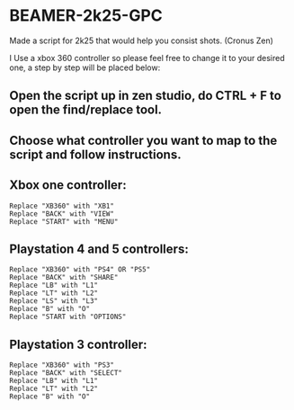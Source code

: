 # BEAMER-2k25-GPC
Made a script for 2k25 that would help you consist shots. (Cronus Zen)

I Use a xbox 360 controller so please feel free to change it to your desired one, a step by step will be placed below:

## Open the script up in zen studio, do CTRL + F to open the find/replace tool. ##

## Choose what controller you want to map to the script and follow instructions. ##

## Xbox one controller: ##

	Replace "XB360" with "XB1"
	Replace "BACK" with "VIEW"
	Replace "START" with "MENU"

## Playstation 4 and 5 controllers: ##

	Replace "XB360" with "PS4" OR "PS5"
	Replace "BACK" with "SHARE"
	Replace "LB" with "L1"
	Replace "LT" with "L2"
	Replace "LS" with "L3"
	Replace "B" with "O"
	Replace "START with "OPTIONS"

## Playstation 3 controller: ##

	Replace "XB360" with "PS3"
	Replace "BACK" with "SELECT"
	Replace "LB" with "L1"
	Replace "LT" with "L2"
	Replace "B" with "O"

